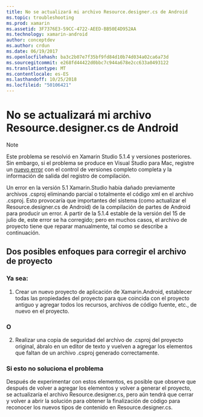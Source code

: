```yaml
---
title: No se actualizará mi archivo Resource.designer.cs de Android
ms.topic: troubleshooting
ms.prod: xamarin
ms.assetid: 3F7376E3-59CC-4722-AEED-BB50E4D952AA
ms.technology: xamarin-android
author: conceptdev
ms.author: crdun
ms.date: 06/19/2017
ms.openlocfilehash: ba3c2b07e7f35bf9fd84d10b74d034a02ca6a73d
ms.sourcegitcommit: e268fd44422d0bbc7c944a678e2cc633a0493122
ms.translationtype: MT
ms.contentlocale: es-ES
ms.lasthandoff: 10/25/2018
ms.locfileid: "50106421"
---
```

# <a name="my-android-resourcedesignercs-file-will-not-update"></a>No se actualizará mi archivo Resource.designer.cs de Android

> [!NOTE]
> Este problema se resolvió en Xamarin Studio 5.1.4 y versiones posteriores. Sin embargo, si el problema se produce en Visual Studio para Mac, registre un [nuevo error](~/cross-platform/troubleshooting/questions/howto-file-bug.md) con el control de versiones completo completa y la información de salida del registro de compilación.

Un error en la versión 5.1 Xamarin.Studio había dañado previamente archivos .csproj eliminando parcial o totalmente el código xml en el archivo .csproj. Esto provocaría que importantes del sistema (como actualizar el Resource.designer.cs de Android) de la compilación de partes de Android para producir un error. A partir de la 5.1.4 estable de la versión del 15 de julio de, este error se ha corregido; pero en muchos casos, el archivo de proyecto tiene que reparar manualmente, tal como se describe a continuación.


## <a name="two-possible-approaches-to-fixing-up-the-project-file"></a>Dos posibles enfoques para corregir el archivo de proyecto

### <a name="either"></a>Ya sea:

1) Crear un nuevo proyecto de aplicación de Xamarin.Android, establecer todas las propiedades del proyecto para que coincida con el proyecto antiguo y agregar todos los recursos, archivos de código fuente, etc., de nuevo en el proyecto.

### <a name="or"></a>O

2) Realizar una copia de seguridad del archivo de .csproj del proyecto original, ábralo en un editor de texto y vuelven a agregar los elementos que faltan de un archivo .csproj generado correctamente.

### <a name="if-this-does-not-solve-the-problem"></a>Si esto no soluciona el problema

Después de experimentar con estos elementos, es posible que observe que después de volver a agregar los elementos y volver a generar el proyecto, se actualizaría el archivo Resource.designer.cs, pero aún tendrá que cerrar y volver a abrir la solución para obtener la finalización de código para reconocer los nuevos tipos de contenido en Resource.designer.cs. 
